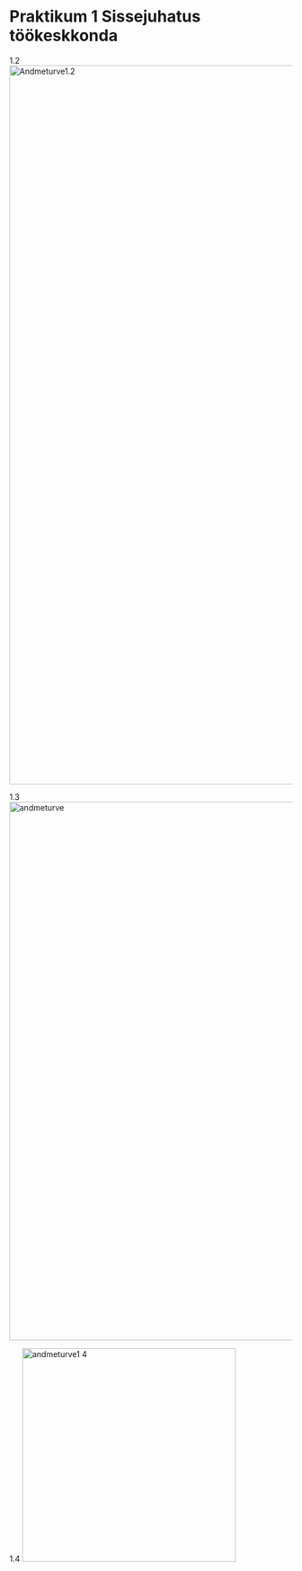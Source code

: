 # Praktikum 1 Sissejuhatus töökeskkonda  

1.2 <img width="1280" alt="Andmeturve1.2" src="https://github.com/user-attachments/assets/1e2ff8dd-2e80-4b3f-a047-eccc2dd988f5" />

1.3 <img width="959" alt="andmeturve" src="https://github.com/user-attachments/assets/cb163e5d-3109-4870-b248-2dc608078866" />

1.4 <img width="380" alt="andmeturve1 4" src="https://github.com/user-attachments/assets/ddfaff35-951a-4dec-90a8-c507c1501aa3" />
